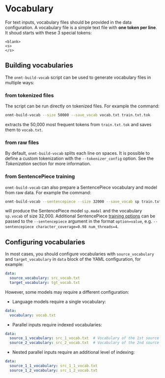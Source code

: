 # Vocabulary

For text inputs, vocabulary files should be provided in the data configuration. A vocabulary file is a simple text file with **one token per line**. It shoud starts with these 3 special tokens:

```text
<blank>
<s>
</s>
```

## Building vocabularies

The `onmt-build-vocab` script can be used to generate vocabulary files in multiple ways:

### from tokenized files

The script can be run directly on tokenized files. For example the command:

```bash
onmt-build-vocab --size 50000 --save_vocab vocab.txt train.txt.tok
```

extracts the 50,000 most frequent tokens from `train.txt.tok` and saves them to `vocab.txt`.

### from raw files

By default, `onmt-build-vocab` splits each line on spaces. It is possible to define a custom tokenization with the `--tokenizer_config` option. See the *Tokenization* section for more information.

### from SentencePiece training

`onmt-build-vocab` can also prepare a SentencePiece vocabulary and model from raw data. For example the command:

```bash
onmt-build-vocab --sentencepiece --size 32000 --save_vocab sp train.txt.raw
```

will produce the SentencePiece model `sp.model` and the vocabulary `sp.vocab` of size 32,000. Additional SentencePiece [training options](https://github.com/google/sentencepiece/blob/master/src/spm_train_main.cc) can be passed to the `--sentencepiece` argument in the format `option=value`, e.g. `--sentencepiece character_coverage=0.98 num_threads=4`.

## Configuring vocabularies

In most cases, you should configure vocabularies with `source_vocabulary` and `target_vocabulary` in `data` block of the YAML configuration, for example:

```yaml
data:
  source_vocabulary: src_vocab.txt
  target_vocabulary: tgt_vocab.txt
```

However, some models may require a different configuration:

* Language models require a single vocabulary:

```yaml
data:
  vocabulary: vocab.txt
```

* Parallel inputs require indexed vocabularies:

```yaml
data:
  source_1_vocabulary: src_1_vocab.txt  # Vocabulary of the 1st source input.
  source_2_vocabulary: src_2_vocab.txt  # Vocabulary of the 2nd source input.
```

* Nested parallel inputs require an additional level of indexing:

```yaml
data:
  source_1_1_vocabulary: src_1_1_vocab.txt
  source_1_2_vocabulary: src_1_2_vocab.txt
```
